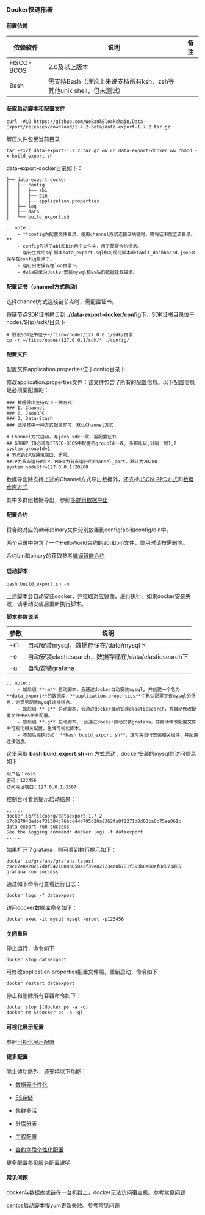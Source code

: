 
### Docker快速部署

#### 前置依赖

| 依赖软件 | 说明 |备注|
| --- | --- | --- |
| FISCO-BCOS | 2.0及以上版本 | |
| Bash | 需支持Bash（理论上来说支持所有ksh、zsh等其他unix shell，但未测试）|


#### 获取启动脚本和配置文件

```
curl -#LO https://github.com/WeBankBlockchain/Data-Export/releases/download/1.7.2-beta/data-export-1.7.2.tar.gz
```

解压文件包至当前目录
```
tar -zxvf data-export-1.7.2.tar.gz && cd data-export-docker && chmod -x build_export.sh
```

data-export-docker目录如下：
```
├── data-export-docker
│   ├── config
│   │   ├── abi
│   │   ├── bin
│   │   ├── application.properties
│   ├── log
│   ├── data
│   └── build_export.sh
```

```eval_rst
.. note::
    - **config为配置文件目录，使用channel方式连接区块链时，需将证书放至该目录。**
    - config包括了abi和bin两个文件夹，用于配置合约信息。
    - 运行生成的sql脚本data_export.sql和可视化脚本default_dashboard.json会保存在config目录下。
    - 运行日志保存在log目录下。
    - data目录为docker安装mysql和es后的数据挂载目录。
```


#### 配置证书（channel方式启动）

选择channel方式连接链节点时，需配置证书。

将链节点SDK证书拷贝到 **./data-export-docker/config**下，SDK证书目录位于nodes/${ip}/sdk/目录下
```
# 假设SDK证书位于~/fisco/nodes/127.0.0.1/sdk/目录
cp -r ~/fisco/nodes/127.0.0.1/sdk/* ./config/
```


#### 配置文件

配置文件application.properties位于config目录下

修改application.properties文件：该文件包含了所有的配置信息。以下配置信息是必须要配置的：

```
### 数据导出支持以下三种方式:
### 1, Channel
### 2, JsonRPC
### 3, Data-Stash
### 选择其中一种方式配置即可，默认Channel方式

# Channel方式启动，与java sdk一致，需配置证书
## GROUP_ID必须与FISCO-BCOS中配置的groupId一致, 多群组以,分隔，如1,2
system.groupId=1
# 节点的IP及通讯端口、组号。 
##IP为节点运行的IP，PORT为节点运行的channel_port，默认为20200
system.nodeStr=127.0.0.1:20200

```

数据导出除支持上述的Channel方式导出数据外，还支持[JSON-RPC方式](./expertconfig.html#json-rpc)和[数据仓库方式](./expertconfig.html#id3)

其中多群组数据导出，参照[多群组数据导出](./expertconfig.html#id11)

#### 配置合约

将合约对应的abi和binary文件分别放置到config/abi和config/bin中。

两个目录中包含了一个HelloWorld合约的abi和bin文件，使用时请按需删除。

合约bin和binary的获取参考[编译智能合约](https://fisco-bcos-documentation.readthedocs.io/zh_CN/latest/docs/tutorial/sdk_application.html#id6)


#### 启动脚本

```
bash build_export.sh -m
```
上述脚本会自动安装docker，并拉取对应镜像，进行执行。如果docker安装失败，请手动安装后重新执行脚本。

**脚本参数说明**

| 参数 | 说明 |
| --- | --- |
| -m | 自动安装mysql，数据存储在/data/mysql下 |
| -e | 自动安装elasticsearch，数据存储在/data/elasticsearch下 |
| -g | 自动安装grafana |

```eval_rst
.. note::
    - 加后缀 **-m** 启动脚本，会通过docker自动安装mysql, 并创建一个名为**data_export**的数据库，**application.properties**中默认配置了该mysql的信息，无需另配置mysql连接信息。
    - 加后缀 **-e** 启动脚本，会通过docker自动安装elasticsearch，并自动修改配置文件中es相关配置。
    - 加后缀 **-g** 启动脚本， 会通过docker自动安装grafana，并自动修改配置文件中可视化相关配置，生成可视化脚本。
    - 不加后缀执行如: **bash build_export.sh**，这时需自行安装相关组件，并配置连接信息。 
```

这里采取 **bash build_export.sh -m** 方式启动，docker安装的mysql的访问信息如下： 
```
用户名：root
密码：123456
访问地址端口：127.0.0.1:3307
```

控制台可看到提示启动结果：

```
......
docker.io/fiscoorg/dataexport:1.7.2
b7c087943edbe731304c76bcc44d705d20a8362fa8f2271d0d03ca6c75ee061c
data export run success
See the logging command: docker logs -f dataexport
.....

```

如果打开了grafana，则可看到执行提示如下：
```
docker.io/grafana/grafana:latest
c9cc7e8920c17d0f5421808b058a2f39e827234c0b781f393b8e60ef8d073d86
grafana run success
```


通过如下命令可查看运行日志：
```
docker logs -f dataexport
```

访问docker数据库命令如下：
```
docker exec -it mysql mysql -uroot -p123456
```

#### 关闭重启

停止运行，命令如下
```
docker stop dataexport
```

可修改application.properties配置文件后，重新启动，命令如下

```
docker restart dataexport
```

停止和删除所有容器命令如下：
```
docker stop $(docker ps -a -q)
docker rm $(docker ps -a -q)
```

#### 可视化展示配置

参照[可视化展示配置](./view.html#id4)

#### 更多配置

除上述功能外，还支持以下功能：

- [数据表个性化](./expertconfig.html#id4)

- [ES存储](./expertconfig.html#es)

- [集群多活](./expertconfig.html#id7)

- [分库分表](./expertconfig.html#id12)

- [工程配置](./expertconfig.html#id6)

- [合约字段个性化配置](./expertconfig.html#id9)

更多配置参见[服务配置说明](./expertconfig.md)

#### 常见问题

docker与数据库或链在一台机器上，docker无法访问宿主机。参考[常见问题](./question.html#docker-docker)

centos启动脚本报yum更新失败。参考[常见问题](./question.html#centosyum)

